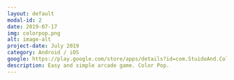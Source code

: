 ```yaml
---
layout: default
modal-id: 2
date: 2019-07-17
img: colorpop.png
alt: image-alt
project-date: July 2019
category: Android / iOS
google: https://play.google.com/store/apps/details?id=com.StuidoAnd.ColorPop
description: Easy and simple arcade game. Color Pop.
---
```

